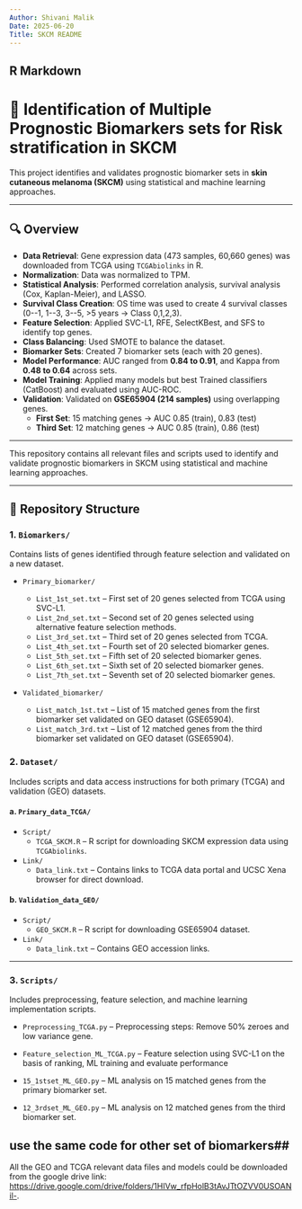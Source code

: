 ```yaml
---
Author: Shivani Malik
Date: 2025-06-20
Title: SKCM README
---
```


## R Markdown

# 🧬 Identification of Multiple Prognostic Biomarkers sets for Risk stratification in SKCM

This project identifies and validates prognostic biomarker sets in
**skin cutaneous melanoma (SKCM)** using statistical and machine
learning approaches.

------------------------------------------------------------------------

## 🔍 Overview

-   **Data Retrieval**: Gene expression data (473 samples, 60,660 genes)
    was downloaded from TCGA using `TCGAbiolinks` in R.
-   **Normalization**: Data was normalized to TPM.
-   **Statistical Analysis**: Performed correlation analysis, survival
    analysis (Cox, Kaplan-Meier), and LASSO.
-   **Survival Class Creation**: OS time was used to create 4 survival
    classes (0--1, 1--3, 3--5, \>5 years → Class 0,1,2,3).
-   **Feature Selection**: Applied SVC-L1, RFE, SelectKBest, and SFS to
    identify top genes.
-   **Class Balancing**: Used SMOTE to balance the dataset.
-   **Biomarker Sets**: Created 7 biomarker sets (each with 20 genes).
-   **Model Performance**: AUC ranged from **0.84 to 0.91**, and Kappa
    from **0.48 to 0.64** across sets.
-   **Model Training**: Applied many models but best Trained classifiers
    (CatBoost) and evaluated using AUC-ROC.
-   **Validation**: Validated on **GSE65904 (214 samples)** using
    overlapping genes.
    -   **First Set**: 15 matching genes → AUC 0.85 (train), 0.83
        (test)
    -   **Third Set**: 12 matching genes → AUC 0.85 (train), 0.86 (test)

------------------------------------------------------------------------
This repository contains all relevant files and scripts used to identify and validate prognostic biomarkers in SKCM using statistical and machine learning approaches.

---

## 📁 Repository Structure

### 1. `Biomarkers/`
Contains lists of genes identified through feature selection and validated on a new dataset.

- `Primary_biomarker/`
  - `List_1st_set.txt` – First set of 20 genes selected from TCGA using SVC-L1.
  - `List_2nd_set.txt` – Second set of 20 genes selected using alternative feature selection methods.
  - `List_3rd_set.txt` – Third set of 20 genes selected from TCGA.
  - `List_4th_set.txt` – Fourth set of 20 selected biomarker genes.
  - `List_5th_set.txt` – Fifth set of 20 selected biomarker genes.
  - `List_6th_set.txt` – Sixth set of 20 selected biomarker genes.
  - `List_7th_set.txt` – Seventh set of 20 selected biomarker genes.

- `Validated_biomarker/`
  - `List_match_1st.txt` – List of 15 matched genes from the first biomarker set validated on GEO dataset (GSE65904).
  - `List_match_3rd.txt` – List of 12 matched genes from the third biomarker set validated on GEO dataset (GSE65904).


### 2. `Dataset/`
Includes scripts and data access instructions for both primary (TCGA) and validation (GEO) datasets.

#### a. `Primary_data_TCGA/`
- `Script/`
  - `TCGA_SKCM.R` – R script for downloading SKCM expression data using `TCGAbiolinks`.
- `Link/`
  - `Data_link.txt` – Contains links to TCGA data portal and UCSC Xena browser for direct download.

#### b. `Validation_data_GEO/`
- `Script/`
  - `GEO_SKCM.R` – R script for downloading GSE65904 dataset.
- `Link/`
  - `Data_link.txt` – Contains GEO accession links.

---

### 3. `Scripts/`
Includes preprocessing, feature selection, and machine learning implementation scripts.

 - `Preprocessing_TCGA.py` – Preprocessing steps: Remove 50% zeroes and low variance gene. 

 - `Feature_selection_ML_TCGA.py` – Feature selection using SVC-L1 on the basis of ranking, ML training and evaluate performance

 - `15_1stset_ML_GEO.py` – ML analysis on 15 matched genes from the primary biomarker set.


  - `12_3rdset_ML_GEO.py` – ML analysis on 12 matched genes from the third biomarker set.

## use the same code for other set of biomarkers##

All the GEO and TCGA relevant data files and models could be downloaded from the google drive link: https://drive.google.com/drive/folders/1HIVw_rfpHolB3tAvJTtOZVV0USOANil-.